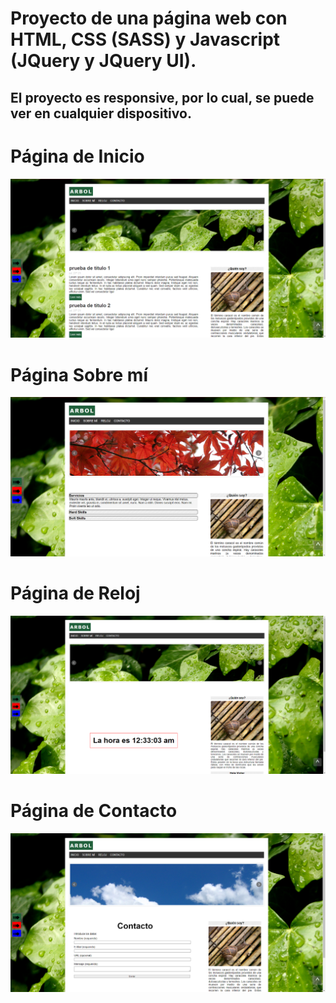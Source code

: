 # Proyecto de una página web con HTML, CSS (SASS) y Javascript (JQuery y JQuery UI).
## El proyecto es responsive, por lo cual, se puede ver en cualquier dispositivo.

# Página de Inicio

![alt text](img/pagina_inicio.png)

# Página Sobre mí

![alt text](img/pagina_sobre_mi.png)

# Página de Reloj

![alt text](img/pagina_reloj.png)

# Página de Contacto

![alt text](img/pagina_contacto.png)

